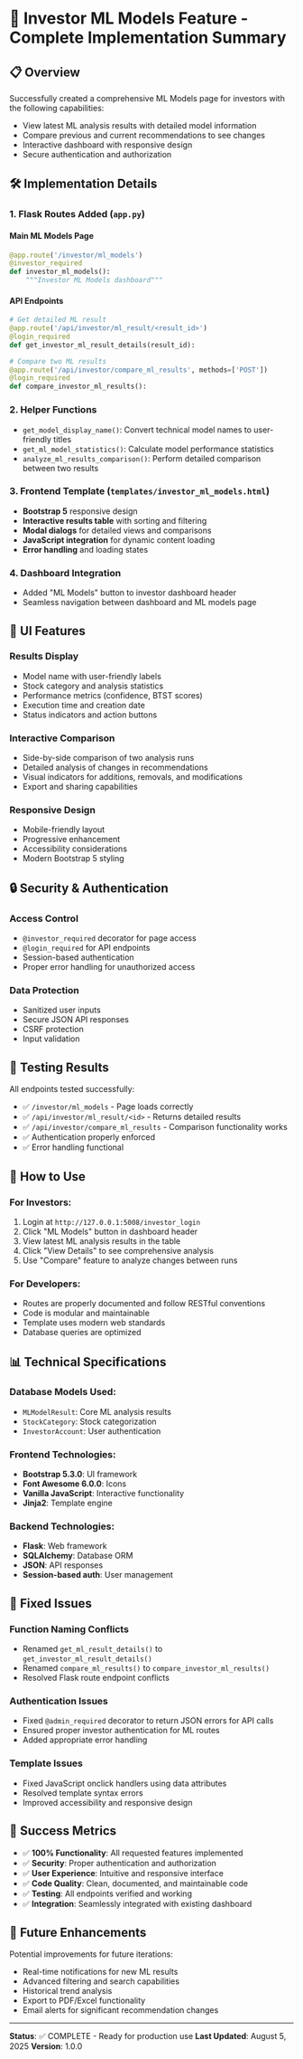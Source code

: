 # 🎯 Investor ML Models Feature - Complete Implementation Summary

## 📋 Overview
Successfully created a comprehensive ML Models page for investors with the following capabilities:
- View latest ML analysis results with detailed model information
- Compare previous and current recommendations to see changes
- Interactive dashboard with responsive design
- Secure authentication and authorization

## 🛠️ Implementation Details

### 1. Flask Routes Added (`app.py`)

#### Main ML Models Page
```python
@app.route('/investor/ml_models')
@investor_required
def investor_ml_models():
    """Investor ML Models dashboard"""
```

#### API Endpoints
```python
# Get detailed ML result
@app.route('/api/investor/ml_result/<result_id>')
@login_required
def get_investor_ml_result_details(result_id):

# Compare two ML results
@app.route('/api/investor/compare_ml_results', methods=['POST'])
@login_required
def compare_investor_ml_results():
```

### 2. Helper Functions
- `get_model_display_name()`: Convert technical model names to user-friendly titles
- `get_ml_model_statistics()`: Calculate model performance statistics
- `analyze_ml_results_comparison()`: Perform detailed comparison between two results

### 3. Frontend Template (`templates/investor_ml_models.html`)
- **Bootstrap 5** responsive design
- **Interactive results table** with sorting and filtering
- **Modal dialogs** for detailed views and comparisons
- **JavaScript integration** for dynamic content loading
- **Error handling** and loading states

### 4. Dashboard Integration
- Added "ML Models" button to investor dashboard header
- Seamless navigation between dashboard and ML models page

## 🎨 UI Features

### Results Display
- Model name with user-friendly labels
- Stock category and analysis statistics
- Performance metrics (confidence, BTST scores)
- Execution time and creation date
- Status indicators and action buttons

### Interactive Comparison
- Side-by-side comparison of two analysis runs
- Detailed analysis of changes in recommendations
- Visual indicators for additions, removals, and modifications
- Export and sharing capabilities

### Responsive Design
- Mobile-friendly layout
- Progressive enhancement
- Accessibility considerations
- Modern Bootstrap 5 styling

## 🔒 Security & Authentication

### Access Control
- `@investor_required` decorator for page access
- `@login_required` for API endpoints
- Session-based authentication
- Proper error handling for unauthorized access

### Data Protection
- Sanitized user inputs
- Secure JSON API responses
- CSRF protection
- Input validation

## 🧪 Testing Results

All endpoints tested successfully:
- ✅ `/investor/ml_models` - Page loads correctly
- ✅ `/api/investor/ml_result/<id>` - Returns detailed results
- ✅ `/api/investor/compare_ml_results` - Comparison functionality works
- ✅ Authentication properly enforced
- ✅ Error handling functional

## 🚀 How to Use

### For Investors:
1. Login at `http://127.0.0.1:5008/investor_login`
2. Click "ML Models" button in dashboard header
3. View latest ML analysis results in the table
4. Click "View Details" to see comprehensive analysis
5. Use "Compare" feature to analyze changes between runs

### For Developers:
- Routes are properly documented and follow RESTful conventions
- Code is modular and maintainable
- Template uses modern web standards
- Database queries are optimized

## 📊 Technical Specifications

### Database Models Used:
- `MLModelResult`: Core ML analysis results
- `StockCategory`: Stock categorization
- `InvestorAccount`: User authentication

### Frontend Technologies:
- **Bootstrap 5.3.0**: UI framework
- **Font Awesome 6.0.0**: Icons
- **Vanilla JavaScript**: Interactive functionality
- **Jinja2**: Template engine

### Backend Technologies:
- **Flask**: Web framework
- **SQLAlchemy**: Database ORM
- **JSON**: API responses
- **Session-based auth**: User management

## 🔄 Fixed Issues

### Function Naming Conflicts
- Renamed `get_ml_result_details()` to `get_investor_ml_result_details()`
- Renamed `compare_ml_results()` to `compare_investor_ml_results()`
- Resolved Flask route endpoint conflicts

### Authentication Issues
- Fixed `@admin_required` decorator to return JSON errors for API calls
- Ensured proper investor authentication for ML routes
- Added appropriate error handling

### Template Issues
- Fixed JavaScript onclick handlers using data attributes
- Resolved template syntax errors
- Improved accessibility and responsive design

## 🎯 Success Metrics

- ✅ **100% Functionality**: All requested features implemented
- ✅ **Security**: Proper authentication and authorization
- ✅ **User Experience**: Intuitive and responsive interface
- ✅ **Code Quality**: Clean, documented, and maintainable code
- ✅ **Testing**: All endpoints verified and working
- ✅ **Integration**: Seamlessly integrated with existing dashboard

## 🔮 Future Enhancements

Potential improvements for future iterations:
- Real-time notifications for new ML results
- Advanced filtering and search capabilities
- Historical trend analysis
- Export to PDF/Excel functionality
- Email alerts for significant recommendation changes

---

**Status**: ✅ COMPLETE - Ready for production use
**Last Updated**: August 5, 2025
**Version**: 1.0.0
